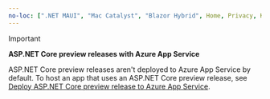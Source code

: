 ```yaml
---
no-loc: [".NET MAUI", "Mac Catalyst", "Blazor Hybrid", Home, Privacy, Kestrel, appsettings.json, "ASP.NET Core Identity", cookie, Cookie, Blazor, "Blazor Server", "Blazor WebAssembly", "Identity", "Let's Encrypt", Razor, SignalR]
---
```

> [!IMPORTANT]
> **ASP.NET Core preview releases with Azure App Service**
>
> ASP.NET Core preview releases aren't deployed to Azure App Service by default. To host an app that uses an ASP.NET Core preview release, see [Deploy ASP.NET Core preview release to Azure App Service](xref:host-and-deploy/azure-apps/index#deploy-aspnet-core-preview-release-to-azure-app-service).
<!-- 
> [!IMPORTANT]
> **ASP.NET Core 3.0 with Azure App Service**
>
> ASP.NET Core 3.0 has not yet been deployed to Azure App Service. We hope to provide ASP.NET Core 3 on Azure App Service soon. To host an app that uses an ASP.NET Core 3.0:

* Treat ASP.NET Core 3.0 like a preview release for Azure App Service deployment.
* See [Deploy ASP.NET Core preview release to Azure App Service](xref:host-and-deploy/azure-apps/index#deploy-aspnet-core-preview-release-to-azure-app-service).
-->
